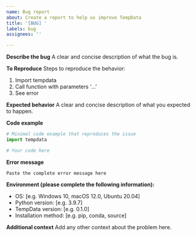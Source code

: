 ```yaml
---
name: Bug report
about: Create a report to help us improve TempData
title: '[BUG] '
labels: bug
assignees: ''

---
```


**Describe the bug**
A clear and concise description of what the bug is.

**To Reproduce**
Steps to reproduce the behavior:
1. Import tempdata
2. Call function with parameters '...'
3. See error

**Expected behavior**
A clear and concise description of what you expected to happen.

**Code example**
```python
# Minimal code example that reproduces the issue
import tempdata

# Your code here
```

**Error message**
```
Paste the complete error message here
```

**Environment (please complete the following information):**
 - OS: [e.g. Windows 10, macOS 12.0, Ubuntu 20.04]
 - Python version: [e.g. 3.9.7]
 - TempData version: [e.g. 0.1.0]
 - Installation method: [e.g. pip, conda, source]

**Additional context**
Add any other context about the problem here.